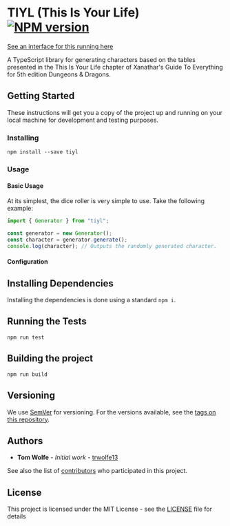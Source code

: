 # TIYL (This Is Your Life) [![NPM version](https://badge.fury.io/js/tiyl.svg)](http://badge.fury.io/js/tiyl)

[See an interface for this running here](https://tiyl.twolfe.co.uk)

A TypeScript library for generating characters based on the tables presented in the This Is Your Life chapter of Xanathar's Guide To Everything for 5th edition Dungeons &amp; Dragons.

## Getting Started

These instructions will get you a copy of the project up and running on your local machine for development and testing purposes.

### Installing

```batchfile
npm install --save tiyl
```

### Usage

#### Basic Usage

At its simplest, the dice roller is very simple to use. Take the following example:

```typescript
import { Generator } from "tiyl";

const generator = new Generator();
const character = generator.generate();
console.log(character); // Outputs the randomly generated character.
```

#### Configuration

## Installing Dependencies

Installing the dependencies is done using a standard ```npm i```.

## Running the Tests

```dice
npm run test
```

## Building the project

```dice
npm run build
```

## Versioning

We use [SemVer](http://semver.org/) for versioning. For the versions available, see the [tags on this repository](https://github.com/trwolfe13/dice-typescript/tags).

## Authors

* **Tom Wolfe** - *Initial work* - [trwolfe13](https://github.com/trwolfe13)

See also the list of [contributors](https://github.com/trwolfe13/tiyl/contributors) who participated in this project.

## License

This project is licensed under the MIT License - see the [LICENSE](LICENSE) file for details
